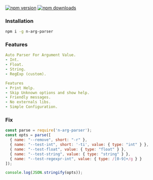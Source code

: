 [![npm version](https://badge.fury.io/js/n-arg-parser.svg)](https://badge.fury.io/js/n-arg-parser)
[![npm downloads](https://img.shields.io/npm/dt/n-arg-parser.svg?style=flat)](https://www.npmjs.com/package/n-arg-parser)

### Installation
```bash
npm i -g n-arg-parser
```

### Features
```yaml
Auto Parser For Argument Value.
- Int.
- Float.
- String.
- RegExp (custom).

Features
- Print Help.
- Skip Unknown options and show help.
- Friendly messages.
- No externals libs.
- Simple Configuration.

```

### Fix
```js
const parse = require('n-arg-parser');
const opts = parse([
  { name: "--remove", short: "-r" },
  { name: "--test-int", short: '-ti', value: { type: "int" } },
  { name: "--test-float", value: { type: "float" } },
  { name: "--test-string", value: { type: "string" } },
  { name: "--test-regexpr-int", value: { type: /[0-9]+/g } }
]);

console.log(JSON.stringify(opts));
```
